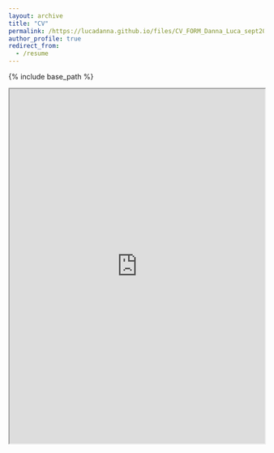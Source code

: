 ```yaml
---
layout: archive
title: "CV"
permalink: /https://lucadanna.github.io/files/CV_FORM_Danna_Luca_sept2025.pdf/
author_profile: true
redirect_from:
  - /resume
---
```


{% include base_path %}

<html>
  <body>
    <center><iframe src="https://lucadanna.github.io/files/CV_FORM_Danna_Luca_sept2025.pdf" width="100%" height="700">
      <style>
        html, body { height: 100%; }
        body {overflow: hidden; margin: 0; }
        iframe {width: 100%; }
      </style>
      </iframe></center>
  </body>
  </html>
